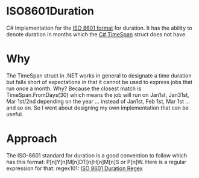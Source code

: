 # ISO8601Duration
C# Implementation for the [ ISO 8601 format](https://en.wikipedia.org/wiki/ISO_8601) for duration. It has the ability to denote duration in months which the [C# TimeSpan](https://learn.microsoft.com/en-us/dotnet/api/system.timespan) struct does not have.

# Why
The TimeSpan struct in .NET works in general to designate a time duration but falls short of expectations in that it cannot be used to express jobs that run once a month. Why? Because the closest match is TimeSpan.FromDays(30) which means the job will run on Jan1st, Jan31st, Mar 1st/2nd depending on the year … instead of Jan1st, Feb 1st, Mar 1st … and so on. So I went about designing my own implementation that can be useful.

# Approach
The ISO-8601 standard for duration is a good convention to follow which has this format: P[n]Y[n]M[n]DT[n]H[n]M[n]S or P[n]W.
Here is a regular expression for that: regex101: [ISO 8601 Duration Regex](https://regex101.com/library/LKY0hh)

